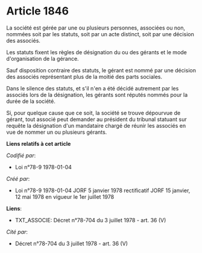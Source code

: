 # Article 1846

La société est gérée par une ou plusieurs personnes, associées ou non, nommées soit par les statuts, soit par un acte
distinct, soit par une décision des associés.

Les statuts fixent les règles de désignation du ou des gérants et le mode d'organisation de la gérance.

Sauf disposition contraire des statuts, le gérant est nommé par une décision des associés représentant plus de la moitié des
parts sociales.

Dans le silence des statuts, et s'il n'en a été décidé autrement par les associés lors de la désignation, les gérants sont
réputés nommés pour la durée de la société.

Si, pour quelque cause que ce soit, la société se trouve dépourvue de gérant, tout associé peut demander au président du
tribunal statuant sur requête la désignation d'un mandataire chargé de réunir les associés en vue de nommer un ou plusieurs
gérants.

**Liens relatifs à cet article**

_Codifié par_:

  - Loi n°78-9 1978-01-04

_Créé par_:

  - Loi n°78-9 1978-01-04 JORF 5 janvier 1978 rectificatif JORF 15 janvier, 12 mai 1978 en vigueur le 1er juillet 1978

**Liens**:

  - TXT_ASSOCIE: Décret n°78-704 du 3 juillet 1978 - art. 36 (V)

_Cité par_:

  - Décret n°78-704 du 3 juillet 1978 - art. 36 (V)
